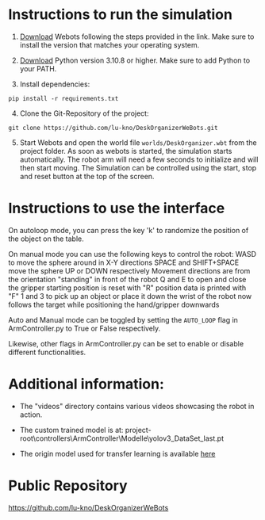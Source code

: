 # Instructions to run the simulation

1. [Download](https://cyberbotics.com/doc/guide/installation-procedure) Webots following the steps provided in the link. Make sure to install the version that matches your operating system.
   
2. [Download](https://www.python.org/downloads/) Python version 3.10.8 or higher. Make sure to add Python to your PATH.

3. Install dependencies:
   
  ```
  pip install -r requirements.txt
  ```

4. Clone the Git-Repository of the project:

  ```
  git clone https://github.com/lu-kno/DeskOrganizerWeBots.git
  ```
  
5. Start Webots and open the world file `worlds/DeskOrganizer.wbt` from the project folder. As soon as webots is started, the simulation starts automatically. The robot arm will need a few seconds to initialize and will then start moving. The Simulation can be controlled using the start, stop and reset button at the top of the screen.
# Instructions to use the interface

 On autoloop mode, you can press the key 'k' to randomize the position of the object on the table.

On manual mode you can use the following keys to control the robot:
WASD to move the sphere around in X-Y directions
SPACE and SHIFT+SPACE move the sphere UP or DOWN respectively
Movement directions are from the orientation  "standing" in front of the robot
Q and E to open and close the gripper
starting position is reset with "R"
position data is printed with "F"
1 and 3 to pick up an object or place it down
the wrist of the robot now follows the target while positioning the hand/gripper downwards

  Auto and Manual mode can be toggled by setting the `AUTO_LOOP` flag in ArmController.py to True or False respectively.

  Likewise, other flags in ArmController.py can be set to enable or disable different functionalities.
# Additional information: 
- The "videos" directory contains various videos showcasing the robot in action.
  
- The custom trained model is at: project-root\controllers\ArmController\Modelle\yolov3_DataSet_last.pt
  
- The origin model used for transfer learning is available [here]((https://github.com/OlafenwaMoses/ImageAI/releases/download/3.0.0-pretrained/yolov3.pt/))




# Public Repository

https://github.com/lu-kno/DeskOrganizerWeBots